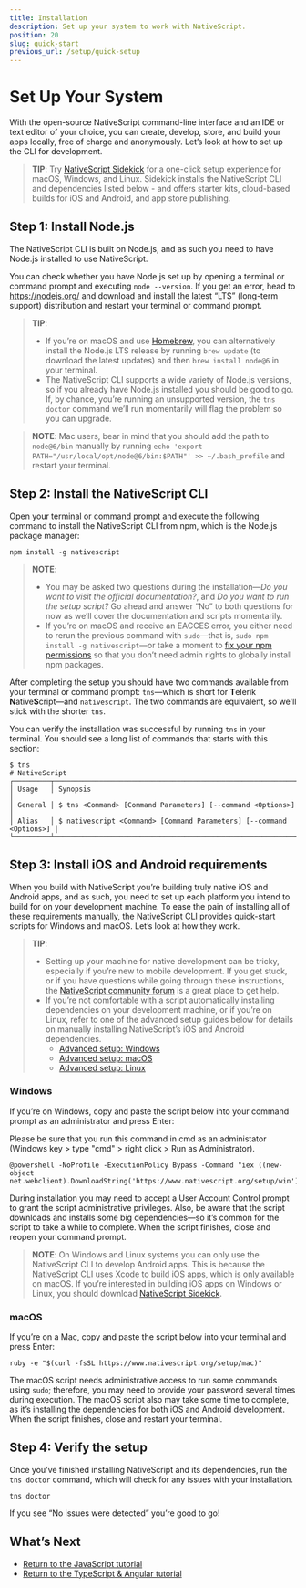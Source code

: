 ```yaml
---
title: Installation
description: Set up your system to work with NativeScript.
position: 20
slug: quick-start
previous_url: /setup/quick-setup
---
```


# Set Up Your System

With the open-source NativeScript command-line interface and an IDE or text editor of your choice, you can create, develop, store, and build your apps locally, free of charge and anonymously. Let’s look at how to set up the CLI for development.

> **TIP**: Try [NativeScript Sidekick](https://www.nativescript.org/nativescript-sidekick) for a one-click setup experience for macOS, Windows, and Linux. Sidekick installs the NativeScript CLI and dependencies listed below - and offers starter kits, cloud-based builds for iOS and Android, and app store publishing.

## Step 1: Install Node.js

The NativeScript CLI is built on Node.js, and as such you need to have Node.js installed to use NativeScript.

You can check whether you have Node.js set up by opening a terminal or command prompt and executing `node --version`. If you get an error, head to  <https://nodejs.org/> and download and install the latest “LTS” (long-term support) distribution and restart your terminal or command prompt.

> **TIP**:
> * If you’re on macOS and use [Homebrew](http://brew.sh/), you can alternatively install the Node.js LTS release by running `brew update` (to download the latest updates) and then `brew install node@6` in your terminal.
> * The NativeScript CLI supports a wide variety of Node.js versions, so if you already have Node.js installed you should be good to go. If, by chance, you’re running an unsupported version, the `tns doctor` command we’ll run momentarily will flag the problem so you can upgrade.

> **NOTE**: Mac users, bear in mind that you should add the path to `node@6/bin` manually by running `echo 'export PATH="/usr/local/opt/node@6/bin:$PATH"' >> ~/.bash_profile` and restart your terminal.

## Step 2: Install the NativeScript CLI

Open your terminal or command prompt and execute the following command to install the NativeScript CLI from npm, which is the Node.js package manager:

<pre class="add-copy-button"><code class="language-terminal">npm install -g nativescript</code></pre>

> **NOTE**:
> * You may be asked two questions during the installation—_Do you want to visit the official documentation?_, and _Do you want to run the setup script?_ Go ahead and answer “No” to both questions for now as we’ll cover the documentation and scripts momentarily.
> * If you’re on macOS and receive an EACCES error, you either need to rerun the previous command with `sudo`—that is, `sudo npm install -g nativescript`—or take a moment to [fix your npm permissions](https://docs.npmjs.com/getting-started/fixing-npm-permissions) so that you don’t need admin rights to globally install npm packages.

After completing the setup you should have two commands available from your terminal or command prompt: `tns`—which is short for <b>T</b>elerik <b>N</b>ative<b>S</b>cript—and `nativescript`. The two commands are equivalent, so we'll stick with the shorter `tns`.

You can verify the installation was successful by running `tns` in your terminal. You should see a long list of commands that starts with this section:

```
$ tns
# NativeScript
┌─────────┬─────────────────────────────────────────────────────────────────────┐
│ Usage   │ Synopsis                                                            │
│ General │ $ tns <Command> [Command Parameters] [--command <Options>]          │
│ Alias   │ $ nativescript <Command> [Command Parameters] [--command <Options>] │
└─────────┴─────────────────────────────────────────────────────────────────────┘
```

## Step 3: Install iOS and Android requirements

When you build with NativeScript you’re building truly native iOS and Android apps, and as such, you need to set up each platform you intend to build for on your development machine. To ease the pain of installing all of these requirements manually, the NativeScript CLI provides quick-start scripts for Windows and macOS. Let’s look at how they work.

> **TIP**:
> * Setting up your machine for native development can be tricky, especially if you’re new to mobile development. If you get stuck, or if you have questions while going through these instructions, the [NativeScript community forum](https://discourse.nativescript.org/c/getting-started) is a great place to get help.
> * If you’re not comfortable with a script automatically installing dependencies on your development machine, or if you’re on Linux, refer to one of the advanced setup guides below for details on manually installing NativeScript’s iOS and Android dependencies.
>     * [Advanced setup: Windows](/start/ns-setup-win)
>     * [Advanced setup: macOS](/start/ns-setup-os-x)
>     * [Advanced setup: Linux](/start/ns-setup-linux)

### Windows

If you’re on Windows, copy and paste the script below into your command prompt as an administrator and press Enter:

Please be sure that you run this command in cmd as an administator (Windows key > type "cmd" > right click > Run as Administrator).

<pre class="add-copy-button"><code class="language-terminal">@powershell -NoProfile -ExecutionPolicy Bypass -Command "iex ((new-object net.webclient).DownloadString('https://www.nativescript.org/setup/win'))"</code></pre>

During installation you may need to accept a User Account Control prompt to grant the script administrative privileges. Also, be aware that the script downloads and installs some big dependencies—so it’s common for the script to take a while to complete. When the script finishes, close and reopen your command prompt.

> **NOTE**: On Windows and Linux systems you can only use the NativeScript CLI to develop Android apps. This is because the NativeScript CLI uses Xcode to build iOS apps, which is only available on macOS. If you’re interested in building iOS apps on Windows or Linux, you should download [NativeScript Sidekick](https://www.nativescript.org/nativescript-sidekick).

### macOS

If you’re on a Mac, copy and paste the script below into your terminal and press Enter:

<pre class="add-copy-button"><code class="language-terminal">ruby -e "$(curl -fsSL https://www.nativescript.org/setup/mac)"</code></pre>

The macOS script needs administrative access to run some commands using `sudo`; therefore, you may need to provide your password several times during execution. The macOS script also may take some time to complete, as it’s installing the dependencies for both iOS and Android development. When the script finishes, close and restart your terminal.

## Step 4: Verify the setup

Once you’ve finished installing NativeScript and its dependencies, run the `tns doctor` command, which will check for any issues with your installation.

```
tns doctor
```

If you see “No issues were detected” you’re good to go!

## What’s Next

* [Return to the JavaScript tutorial](http://docs.nativescript.org/tutorial/chapter-1#11-install-nativescript-and-configure-your-environment)
* [Return to the TypeScript & Angular tutorial](http://docs.nativescript.org/angular/tutorial/ng-chapter-1#11-install-nativescript-and-configure-your-environment)
